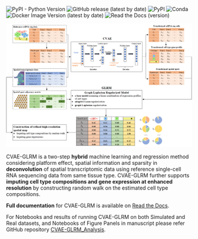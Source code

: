 ![PyPI - Python Version](https://img.shields.io/pypi/pyversions/cvae-glrm) ![GitHub release (latest by date)](https://img.shields.io/github/v/release/az7jh2/CVAE-GLRM) ![PyPI](https://img.shields.io/pypi/v/cvae-glrm) ![Conda](https://img.shields.io/conda/v/bioconda/cvae-glrm) ![Docker Image Version (latest by date)](https://img.shields.io/docker/v/az7jh2/cvae-glrm?label=docker) ![Read the Docs (version)](https://img.shields.io/readthedocs/cvae-glrm/latest)

![flowchart](Flowchart.png)

CVAE-GLRM is a two-step **hybrid** machine learning and regression method considering platform effect, spatial information and sparsity in **deconvolution** of spatial transcriptomic data using reference single-cell RNA sequencing data from same tissue type. CVAE-GLRM further supports **imputing cell type compositions and gene expression at enhanced resolution** by constructing random walk on the estimated cell type compositions.

**Full documentation** for CVAE-GLRM is available on [Read the Docs](https://cvae-glrm.readthedocs.io/en/latest/).

For Notebooks and results of running CVAE-GLRM on both Simulated and Real datasets, and Notebooks of Figure Panels in manuscript please refer GitHub repository [CVAE-GLRM_Analysis](https://github.com/az7jh2/CVAE-GLRM_Analysis).
